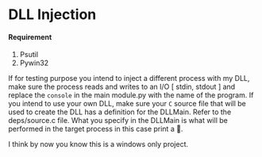 # DLL Injection

#### Requirement
1. Psutil
2. Pywin32

If for testing purpose you intend to inject a different process with my DLL, make sure the process reads and writes to an I/O [ stdin, stdout ] and replace the `console` in the main module.py with the name of the program.
If you intend to use your own DLL, make sure your `C` source file that will be used to create the DLL has a definition for the DLLMain. Refer to the deps/source.c file. What you specify in the DLLMain is what will be performed in the target process in this case print a 🍩.

I think by now you know this is a windows only project.

